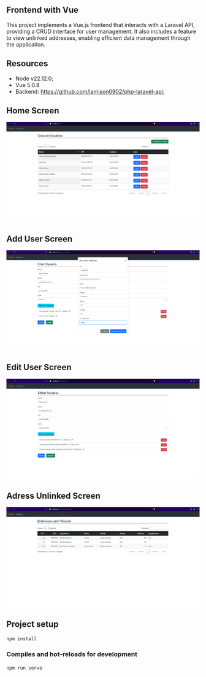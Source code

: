 ## Frontend with Vue

This project implements a Vue.js frontend that interacts with a Laravel API, providing a CRUD interface for user management. It also includes a feature to view unlinked addresses, enabling efficient data management through the application.

## Resources

- Node v22.12.0;
- Vue 5.0.8
- Backend: https://github.com/jamison0902/php-laravel-api;

## Home Screen

![Imagem 1](home.png)


## Add User Screen

![Imagem 2](add_user.png)


## Edit User Screen

![Imagem 3](edit_user.png)

## Adress Unlinked Screen

![Imagem 4](end_unlinked.png)


## Project setup
```
npm install
```

### Compiles and hot-reloads for development
```
npm run serve
```


